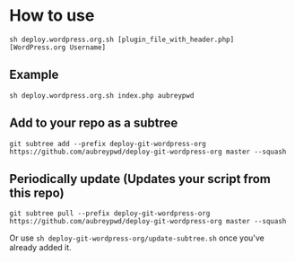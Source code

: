 # How to use

	sh deploy.wordpress.org.sh [plugin_file_with_header.php] [WordPress.org Username]

## Example

	sh deploy.wordpress.org.sh index.php aubreypwd

## Add to your repo as a subtree

	git subtree add --prefix deploy-git-wordpress-org https://github.com/aubreypwd/deploy-git-wordpress-org master --squash

## Periodically update (Updates your script from this repo)

	git subtree pull --prefix deploy-git-wordpress-org https://github.com/aubreypwd/deploy-git-wordpress-org master --squash

Or use `sh deploy-git-wordpress-org/update-subtree.sh` once you've already added it.
